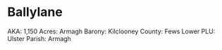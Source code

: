 # Ballylane

AKA: 1,150
Acres: Armagh
Barony: Kilclooney
County: Fews Lower
PLU: Ulster
Parish: Armagh